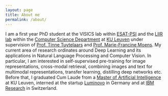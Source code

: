 ```yaml
---
layout: page
title: About me
permalink: /about/
---
```


I am a first year PhD student at the VISICS lab within [ESAT-PSI](https://www.esat.kuleuven.be/psi) and the [LIIR lab](https://liir.cs.kuleuven.be/) within the [Computer Science Department](https://wms.cs.kuleuven.be/cs/english) at [KU Leuven](https://www.kuleuven.be/kuleuven/) under supervision of [Prof. Tinne Tuytelaars](https://homes.esat.kuleuven.be/~tuytelaa/) and [Prof. Marie-Francine Moens](https://people.cs.kuleuven.be/~sien.moens/). My current area of research ordinates around Deep Learning and its applications in Natural Language Processing and Computer Vision. In particular, I am interested in self-supervised pre-training for image representations, cross-modal retrieval, combining images and text for multimodal representations, transfer learning, distilling deep networks etc. Before that, I graduated Cum Laude from a [Master of Artificial Intelligence](http://mai.kuleuven.be/) at KU Leuven, interned at the startup [Luminovo](http://luminovo.ai/) in Germany and at [IBM Research](https://www.research.ibm.com/) in Switzerland.
